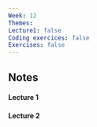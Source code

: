 ```yaml
---
Week: 12
Themes: 
Lecture1: false
Coding exercices: false
Exercises: false
---
```


  

## Notes

  

#### Lecture 1

  

#### Lecture 2

